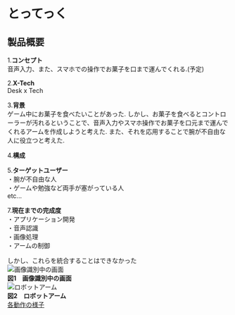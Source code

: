とってっく
====

## 製品概要
1.**コンセプト**  
音声入力、また、スマホでの操作でお菓子を口まで運んでくれる.(予定)  
  
2.**X-Tech**  
Desk x Tech  
  
3.**背景**  
ゲーム中にお菓子を食べたいことがあった. しかし、お菓子を食べるとコントローラーが汚れるということで、音声入力やスマホ操作でお菓子を口元まで運んでくれるアームを作成しようと考えた. また、それを応用することで腕が不自由な人に役立つと考えた.
  
4.**構成**  

5.**ターゲットユーザー**  
・腕が不自由な人  
・ゲームや勉強など両手が塞がっている人  
etc...  

7.**現在までの完成度**    
・アプリケーション開発  
・音声認識  
・画像処理  
・アームの制御  
  
しかし、これらを統合することはできなかった  
![画像識別中の画面](https://user-images.githubusercontent.com/44067846/47263336-a356e300-d53a-11e8-84dc-2ea6cdf3a281.jpg)  
**図1　画像識別中の画面**  
![ロボットアーム](https://user-images.githubusercontent.com/44067846/47263353-f761c780-d53a-11e8-890d-de3e4e882976.jpg)  
**図2　ロボットアーム**  
[各動作の様子](https://youtu.be/7BlktMyIaUY)
